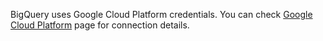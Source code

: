 BigQuery uses Google Cloud Platform credentials. You can check [Google Cloud Platform](https://www.postgresql.org/docs/current/libpq-ssl.html#LIBPQ-SSL-PROTECTION) page for connection details.
